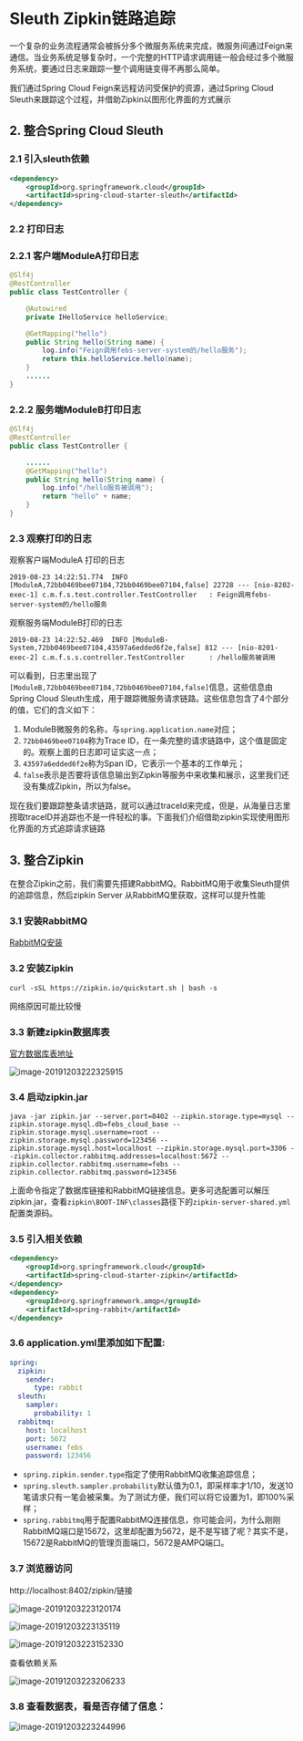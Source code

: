 # Sleuth Zipkin链路追踪

一个复杂的业务流程通常会被拆分多个微服务系统来完成，微服务间通过Feign来通信。当业务系统足够复杂时，一个完整的HTTP请求调用链一般会经过多个微服务系统，要通过日志来跟踪一整个调用链变得不再那么简单。

我们通过Spring Cloud Feign来远程访问受保护的资源，通过Spring Cloud Sleuth来跟踪这个过程，并借助Zipkin以图形化界面的方式展示

## 2. 整合Spring Cloud Sleuth

### 2.1 引入sleuth依赖

```xml
<dependency>
    <groupId>org.springframework.cloud</groupId>
    <artifactId>spring-cloud-starter-sleuth</artifactId>
</dependency>
```

### 2.2 打印日志

### 2.2.1 客户端ModuleA打印日志

```java
@Slf4j
@RestController
public class TestController {

    @Autowired
    private IHelloService helloService;

    @GetMapping("hello")
    public String hello(String name) {
        log.info("Feign调用febs-server-system的/hello服务");
        return this.helloService.hello(name);
    }
    ......
}
```

### 2.2.2 服务端ModuleB打印日志

```java
@Slf4j
@RestController
public class TestController {

    ......
    @GetMapping("hello")
    public String hello(String name) {
        log.info("/hello服务被调用");
        return "hello" + name;
    }
}
```

### 2.3 观察打印的日志

观察客户端ModuleA 打印的日志

```
2019-08-23 14:22:51.774  INFO [ModuleA,72bb0469bee07104,72bb0469bee07104,false] 22728 --- [nio-8202-exec-1] c.m.f.s.test.controller.TestController   : Feign调用febs-server-system的/hello服务
```

观察服务端ModuleB打印的日志

```
2019-08-23 14:22:52.469  INFO [ModuleB-System,72bb0469bee07104,43597a6edded6f2e,false] 812 --- [nio-8201-exec-2] c.m.f.s.s.controller.TestController      : /hello服务被调用

```

可以看到，日志里出现了`[ModuleB,72bb0469bee07104,72bb0469bee07104,false]`信息，这些信息由Spring Cloud Sleuth生成，用于跟踪微服务请求链路。这些信息包含了4个部分的值，它们的含义如下：

1. ModuleB微服务的名称，与`spring.application.name`对应；
2. `72bb0469bee07104`称为Trace ID，在一条完整的请求链路中，这个值是固定的。观察上面的日志即可证实这一点；
3. `43597a6edded6f2e`称为Span ID，它表示一个基本的工作单元；
4. `false`表示是否要将该信息输出到Zipkin等服务中来收集和展示，这里我们还没有集成Zipkin，所以为false。

现在我们要跟踪整条请求链路，就可以通过traceId来完成，但是，从海量日志里捞取traceID并追踪也不是一件轻松的事。下面我们介绍借助zipkin实现使用图形化界面的方式追踪请求链路

## 3. 整合Zipkin

在整合Zipkin之前，我们需要先搭建RabbitMQ。RabbitMQ用于收集Sleuth提供的追踪信息，然后zipkin Server 从RabbitMQ里获取，这样可以提升性能

### 3.1 安装RabbitMQ

[RabbitMQ安装](mq/RabbitMQ/action/RabbitMQ安装.md)

### 3.2 安装Zipkin

```
curl -sSL https://zipkin.io/quickstart.sh | bash -s
```

网络原因可能比较慢

### 3.3 新建zipkin数据库表

[官方数据库表地址](https://github.com/openzipkin/zipkin/blob/master/zipkin-storage/mysql-v1/src/main/resources/mysql.sql)

![image-20191203222325915](./img/image-20191203222325915.png)

### 3.4 启动zipkin.jar

```
java -jar zipkin.jar --server.port=8402 --zipkin.storage.type=mysql --zipkin.storage.mysql.db=febs_cloud_base --zipkin.storage.mysql.username=root --zipkin.storage.mysql.password=123456 --zipkin.storage.mysql.host=localhost --zipkin.storage.mysql.port=3306 --zipkin.collector.rabbitmq.addresses=localhost:5672 --zipkin.collector.rabbitmq.username=febs --zipkin.collector.rabbitmq.password=123456
```

上面命令指定了数据库链接和RabbitMQ链接信息。更多可选配置可以解压zipkin.jar，查看`zipkin\BOOT-INF\classes`路径下的`zipkin-server-shared.yml`配置类源码。

### 3.5 引入相关依赖

```xml
<dependency>
    <groupId>org.springframework.cloud</groupId>
    <artifactId>spring-cloud-starter-zipkin</artifactId>
</dependency>
<dependency>
    <groupId>org.springframework.amqp</groupId>
    <artifactId>spring-rabbit</artifactId>
</dependency>
```

### 3.6 application.yml里添加如下配置:

```yml
spring:
  zipkin:
    sender:
      type: rabbit
  sleuth:
    sampler:
      probability: 1
  rabbitmq:
    host: localhost
    port: 5672
    username: febs
    password: 123456
```

- `spring.zipkin.sender.type`指定了使用RabbitMQ收集追踪信息；
- `spring.sleuth.sampler.probability`默认值为0.1，即采样率才1/10，发送10笔请求只有一笔会被采集。为了测试方便，我们可以将它设置为1，即100%采样；
- `spring.rabbitmq`用于配置RabbitMQ连接信息，你可能会问，为什么刚刚RabbitMQ端口是15672，这里却配置为5672，是不是写错了呢？其实不是，15672是RabbitMQ的管理页面端口，5672是AMPQ端口。

### 3.7 浏览器访问

http://localhost:8402/zipkin/链接

![image-20191203223120174](./img/image-20191203223120174.png)

![image-20191203223135119](./img/image-20191203223135119.png)

![image-20191203223152330](./img/image-20191203223152330.png)

查看依赖关系

![image-20191203223206233](./img/image-20191203223206233.png)

### 3.8 查看数据表，看是否存储了信息：

![image-20191203223244996](./img/image-20191203223244996.png)